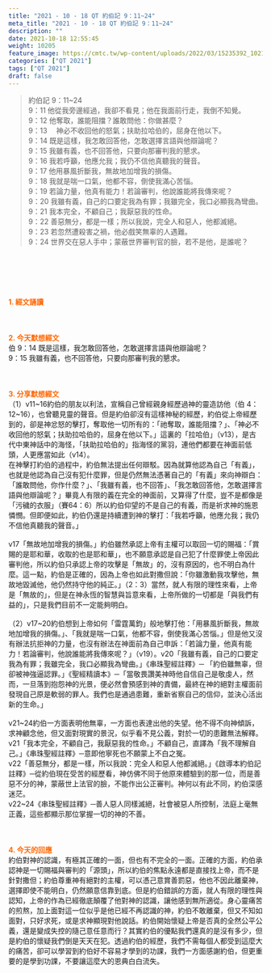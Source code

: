 ```yaml
---
title: "2021 - 10 - 18 QT 約伯記 9：11~24"
meta_title: "2021 - 10 - 18 QT 約伯記 9：11~24"
description: ""
date: 2021-10-18 12:55:45
weight: 10205
feature_image: https://cmtc.tw/wp-content/uploads/2022/03/15235392_10211799862337740_180693556567566654_o-1.webp
categories: ["QT 2021"]
tags: ["QT 2021"]
draft: false
---
```


<blockquote>約伯記 9：11~24<br />
9：11 他從我旁邊經過，我卻不看見；他在我面前行走，我倒不知覺。<br />
9：12 他奪取，誰能阻擋？誰敢問他：你做甚麼？<br />
9：13 　神必不收回他的怒氣；扶助拉哈伯的，屈身在他以下。<br />
9：14 既是這樣，我怎敢回答他，怎敢選擇言語與他辯論呢？<br />
9：15 我雖有義，也不回答他，只要向那審判我的懇求。<br />
9：16 我若呼籲，他應允我；我仍不信他真聽我的聲音。<br />
9：17 他用暴風折斷我，無故地加增我的損傷。<br />
9：18 我就是喘一口氣，他都不容，倒使我滿心苦惱。<br />
9：19 若論力量，他真有能力！若論審判，他說誰能將我傳來呢？<br />
9：20 我雖有義，自己的口要定我為有罪；我雖完全，我口必顯我為彎曲。<br />
9：21 我本完全，不顧自己；我厭惡我的性命。<br />
9：22 善惡無分，都是一樣；所以我說，完全人和惡人，他都滅絕。<br />
9：23 若忽然遭殺害之禍，他必戲笑無辜的人遇難。<br />
9：24 世界交在惡人手中；蒙蔽世界審判官的臉，若不是他，是誰呢？</blockquote><br />
&nbsp;<br />
<br />
&nbsp;<br />
<br />
<span style="color: #ff6600;"><strong>1. </strong><strong>經文誦讀</strong></span><br />
<br />
<span style="color: #ff6600;"><strong> </strong></span><br />
<br />
<span style="color: #ff6600;"><strong>2. 今天默想</strong><strong>經文<br />
</strong></span>伯 9：14 既是這樣，我怎敢回答他，怎敢選擇言語與他辯論呢？<br />
9：15 我雖有義，也不回答他，只要向那審判我的懇求。<br />
<br />
&nbsp;<br />
<br />
<span style="color: #ff6600;"><strong>3. 分享默想經文<br />
</strong></span>（1）v11~16約伯的朋友以利法，宣稱自己曾經親身經歷過神的靈造訪他（伯 4：12~16），也曾聽見靈的聲音。但是約伯卻沒有這樣神秘的經歷，約伯從上帝經歷到的，卻是神忿怒的擊打，奪取他一切所有的：「祂奪取，誰能阻擋？」、「神必不收回他的怒氣；扶助拉哈伯的，屈身在他以下。」這裏的「拉哈伯」（v13），是古代中東神話中的海怪，「扶助拉哈伯的」指海怪的黨羽，連他們都要在神面前低頭，人更應當如此（v14）。<br />
在神擊打約伯的過程中，約伯無法提出任何辯駁。因為就算他認為自己「有義」，也就是他認為自己沒有犯什麼罪，但是仍然無法憑著自己的「有義」來向神辯白：「誰敢問他，你作什麼？」、「我雖有義，也不回答」、「我怎敢回答他，怎敢選擇言語與他辯論呢？」畢竟人有限的義在完全的神面前，又算得了什麼，豈不是都像是「污穢的衣服」（賽64：6）所以約伯仰望的不是自己的有義，而是祈求神的施恩憐憫。但即便如此，約伯仍還是持續遭到神的擊打：「我若呼籲，他應允我；我仍不信他真聽我的聲音。」<br />
<br />
v17「無故地加增我的損傷。」約伯雖然承認上帝有主權可以取回一切的賜福：「賞賜的是耶和華，收取的也是耶和華」，也不願意承認是自己犯了什麼罪使上帝因此審判他，所以約伯只承認上帝的攻擊是「無故」的，沒有原因的，也不明白為什麼。這一點，約伯是正確的，因為上帝也如此對撒但說：「你雖激動我攻擊他，無故地毀滅他，他仍然持守他的純正。」（2：3）當然，就人有限的理性來看，上帝是「無故的」，但是在神永恆的智慧與旨意來看，上帝所做的一切都是「與我們有益的」，只是我們目前不一定能夠明白。<br />
<br />
（2）v17~20約伯想到上帝如何「雷霆萬鈞」般地擊打他：「用暴風折斷我，無故地加增我的損傷。」、「我就是喘一口氣，他都不容，倒使我滿心苦惱。」但是他又沒有辦法抗拒神的力量，也沒有辦法在神面前為自己申訴：「若論力量，他真有能力！若論審判，他說誰能將我傳來呢？」（v19）。v20「我雖有義，自己的口要定我為有罪；我雖完全，我口必顯我為彎曲。」《串珠聖經註釋》─ 「約伯雖無辜，但卻被神強逼認罪。」《聖經精讀本》─「當敬畏讚美神時他自信自己是敬虔人，然而，一旦落到抱怨神的光景，便必然會預感到神的責備，最終在神的絕對主權面前發現自己原是軟弱的罪人。我們也是通過患難，重新省察自己的信仰，並決心活出新的生命。」<br />
<br />
v21~24約伯一方面表明他無辜，一方面也表達出他的失望。他不得不向神傾訴，求神顧念他，但又面對現實的景況，似乎看不見公義，對於一切的患難無法解釋。<br />
v21「我本完全，不顧自己，我厭惡我的性命。」不顧自己，直譯為「我不理解自己。」《串珠聖經註釋》─意即他寧死也不願蒙上不白之冤。<br />
v22「善惡無分，都是一樣，所以我說：完全人和惡人他都滅絕。」《啟導本約伯記註釋》─從約伯現在受苦的經歷看，神仿佛不同于他原來體驗到的那一位，而是善惡不分的神，蒙蔽世上法官的臉，不能作出公正審判。神何以有此不同，約伯深感迷茫。<br />
v22~24《串珠聖經註釋》─善人惡人同樣滅絕，社會被惡人所控制，法庭上毫無正義，這些都顯示那位掌握一切的神的不善。<br />
<br />
&nbsp;<br />
<br />
<span style="color: #ff6600;"><strong>4. 今天的回應<br />
</strong></span>約伯對神的認識，有極其正確的一面，但也有不完全的一面。正確的方面，約伯承認神是一切賜福與審判的「源頭」，所以約伯的焦點永遠都是直接找上帝，而不是針對撒但；約伯尊重神有絕對的主權，可以憑己意賞善罰惡，他也不因此離棄神，選擇即使不能明白，仍然願意信靠到底。但是約伯錯誤的方面，就人有限的理性與認知，上帝的作為已經徹底顛覆了他對神的認識，讓他感到無所適從。身心靈痛苦的煎熬，加上面對這一位似乎是他已經不再認識的神，約伯不敢離棄，但又不知如面對，只好求死，或是求神顯現對他說話。約伯開始懷疑上帝是否真的全然公平公義，還是變成失控的隨己意任意而行？其實約伯的優點我們還真的是沒有多少，但是約伯的懷疑我們倒是天天在犯。透過約伯的經歷，我們不需每個人都受到這麼大的痛苦，卻可以學習到約伯好不容易才學到的功課，我們一方面感謝約伯，但更重要的是學到功課，不要讓這麼大的恩典白白流失。
        